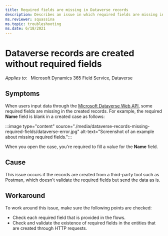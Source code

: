 ```yaml
---
title: Required fields are missing in Dataverse records
description: Describes an issue in which required fields are missing in Dataverse records that are created from third-party tools. Provide workarounds.
ms.reviewer: squassina
ms.topic: troubleshooting
ms.date: 6/18/2021
---
```

# Dataverse records are created without required fields

_Applies to:_ &nbsp; Microsoft Dynamics 365 Field Service, Dataverse

## Symptoms

When users input data through the [Microsoft Dataverse Web API](/powerapps/developer/data-platform/webapi/overview), some required fields are missing in the created records. For example, the required **Name** field is blank in a created case as follows:

:::image type="content" source="./media/dataverse-records-missing-required-fields/dataverse-error.jpg" alt-text="Screenshot of an example about missing required fields.":::

When you open the case, you're required to fill a value for the **Name** field.

## Cause

This issue occurs if the records are created from a third-party tool such as Postman, which doesn't validate the required fields but send the data as is.

## Workaround

To work around this issue, make sure the following points are checked:

- Check each required field that is provided in the flows.
- Check and validate the existence of required fields in the entities that are created through HTTP requests.
